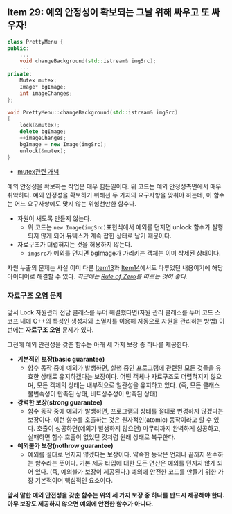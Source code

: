 ## Item 29: 예외 안정성이 확보되는 그날 위해 싸우고 또 싸우자!

```cpp
class PrettyMenu {
public:
    ...
    void changeBackground(std::istream& imgSrc);
    ...
private:
    Mutex mutex;
    Image* bgImage;
    int imageChanges;
};
```

```cpp
void PrettyMenu::changeBackground(std::istream& imgSrc)
{
    lock(&mutex);
    delete bgImage;
    ++imageChanges;
    bgImage = new Image(imgSrc);
    unlock(&mutex);
}
```

- [mutex관련 개념](https://github.com/fkdl0048/CodeReview/issues/86)

예외 안정성을 확보하는 작업은 매우 힘든일이다. 위 코드는 예외 안정성측면에서 매우 취약하다. 예외 안정성을 확보하기 위해선 두 가지의 요구사항을 맞춰야 하는데, 이 함수는 어느 요구사항에도 맞지 않는 위험천만한 함수다.

- 자원이 새도록 만들지 않는다.
  - 위 코드는 `new Image(imgSrc)`표현식에서 예외를 던지면 unlock 함수가 실행되지 않게 되어 뮤텍스가 계속 잡힌 상태로 남기 때문이다.
- 자료구조가 더렵혀지는 것을 허용하지 않는다.
  - `imgsrc`가 예외를 던지면 bgImage가 가리키는 객체는 이미 삭제된 상태이다.

자원 누출의 문제는 사실 이미 다룬 [Item13](https://github.com/fkdl0048/BookReview/issues/295)과 [Item14](https://github.com/fkdl0048/BookReview/issues/296)에서도 다루었던 내용이기에 해당 아이디어로 해결할 수 있다. *최근에는 [Rule of Zero](https://github.com/fkdl0048/CodeReview/issues/72)를 따르는 것이 좋다.*

### 자료구조 오염 문제

앞서 Lock 자원관리 전담 클래스를 두어 해결했다면(자원 관리 클래스를 두어 코드 스코프 내에 C++의 특성인 생성자와 소멸자를 이용해 자동으로 자원을 관리하는 방법) 이번에는 **자료구조 오염** 문제가 있다.

그전에 예외 안전성을 갖춘 함수는 아래 세 가지 보장 증 하나를 제공한다.

- **기본적인 보장(basic guarantee)**
  - 함수 동작 중에 예외가 발생하면, 실행 중인 프로그램에 관련된 모든 것들을 유효한 상태로 유지하겠다는 보장이다. 어떤 객체나 자료구조도 더렵혀지지 않으며, 모든 객체의 상태는 내부적으로 일관성을 유지하고 있다. (즉, 모든 클래스 불변속성이 만족된 상태, 비트상수성이 만족된 상태)
- **강력한 보장(strong guarantee)**
  - 함수 동작 중에 예외가 발생하면, 프로그램의 상태를 절대로 변경하지 않겠다는 보장이다. 이런 함수를 호출하는 것은 원자적인(atomic) 동작이라고 할 수 있다. 호출이 성공하면(예외가 발생하지 않으면) 마무리까지 완벽하게 성공하고, 실패하면 함수 호출이 없었던 것처럼 원래 상태로 복구한다.
- **예외불가 보장(nothrow guarantee)**
  - 예외를 절대로 던지지 않겠다는 보장이다. 약속한 동작은 언제나 끝까지 완수하는 함수라는 뜻이다. 기본 제공 타입에 대한 모든 연산은 예외를 던지지 않게 되어 있다. (즉, 예외불가 보장이 제공된다.) 예외에 안전한 코드를 만들기 위한 가장 기본적이며 핵심적인 요소이다.

**앞서 말한 예외 안전성을 갖춘 함수는 위의 세 가지 보장 중 하나를 반드시 제공해야 한다. 아무 보장도 제공하지 않으면 예외에 안전한 함수가 아니다.** 